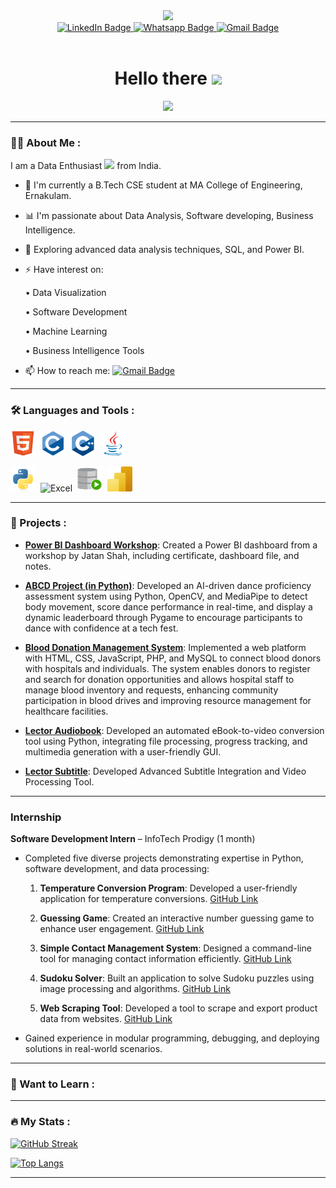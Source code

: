 <div id="header" align="center"> 
  <img src="https://media3.giphy.com/media/u2pmTWUi0MXjyrMaVj/giphy.gif?cid=6c09b95214466fe22da86f075da099d4b25a4ac5b75418a9&rid=giphy.gif&ct=g" width="100"/> 
</div>

<div id="badges" align="center">
  <a href="https://www.linkedin.com/in/shamir-ashraf-31ab10254">
    <img src="https://img.shields.io/badge/LinkedIn-blue?style=for-the-badge&logo=linkedin&logoColor=white" alt="LinkedIn Badge"/>
  </a>  
  <a href="https://wa.me/919544123218">
    <img src="https://img.shields.io/badge/whatsapp-green?style=for-the-badge&logo=whatsapp&logoColor=white" alt="Whatsapp Badge"/>
  </a>
  <a href="mailto:shamirkolakkadan26@gmail.com">
    <img src="https://img.shields.io/badge/Gmail-red?style=for-the-badge&logo=Gmail&logoColor=white" alt="Gmail Badge"/> 
  </a>
  <br>
  <img src="https://komarev.com/ghpvc/?username=shamiroxs&style=flat-square&color=blue" alt=""/>
  <br>
  <h1>
     Hello there
    <img src="https://media.giphy.com/media/hvRJCLFzcasrR4ia7z/giphy.gif" width="30px"/>
  </h1>
</div>

<div align="center">
  <img src="https://media3.giphy.com/media/26SdS6M9jzxdqq72JU/giphy.gif?cid=6c09b952a08ac9ab7a0b7e0b5878a4f78ed79eda73e2e8e2&rid=giphy.gif&ct=g"/>
</div>

---

### :man_technologist: About Me :

I am a Data Enthusiast
  <img src="https://media0.giphy.com/media/RMwYOO5e8pr1lhL8K7/giphy.gif?cid=6c09b9525nkq0rc9rn76tr67myaw5n65g2r5q94szv6h57bg&ep=v1_internal_gif_by_id&rid=giphy.gif&ct=g" width="15"> 
from India.

- :telescope: I'm currently a B.Tech CSE student at MA College of Engineering, Ernakulam.

- :bar_chart: I'm passionate about Data Analysis, Software developing, Business Intelligence.

- :seedling: Exploring advanced data analysis techniques, SQL, and Power BI.

- :zap: Have interest on:

  • Data Visualization

  • Software Development

  • Machine Learning

  • Business Intelligence Tools

- :mailbox: How to reach me: [![Gmail Badge](https://img.shields.io/badge/-Gmail-red?style=flat&logo=Gmail&logoColor=white)](mailto:shamirkolakkadan26@gmail.com)

---

### :hammer_and_wrench: Languages and Tools :

<div>
  <img src="https://github.com/devicons/devicon/blob/master/icons/html5/html5-original.svg" title="Html5" width="40" height="40"/>&nbsp;
  <img src="https://github.com/devicons/devicon/blob/master/icons/c/c-original.svg" title="Java" alt="C" width="40" height="40"/>&nbsp;
  <img src="https://github.com/devicons/devicon/blob/master/icons/cplusplus/cplusplus-original.svg" title="C++" alt="C++" width="40" height="40"/>&nbsp;
  <img src="https://github.com/devicons/devicon/blob/master/icons/java/java-original.svg" title="Java" width="40" height="40"/>&nbsp;

  <img src="https://github.com/devicons/devicon/blob/master/icons/python/python-original.svg" title="Python" alt="Python" width="40" height="40"/>&nbsp;
  <img src="https://upload.wikimedia.org/wikipedia/commons/3/31/Microsoft_Office_Excel_%282013%E2%80%932019%29.svg" title="Excel" alt="Excel" width="40" height="40"/>&nbsp;
  <img src="https://github.com/devicons/devicon/blob/master/icons/sqldeveloper/sqldeveloper-original.svg" title="SQL" alt="SQL" width="40" height="40"/>&nbsp;
  <img src="https://github.com/shamiroxs/shamiroxs/blob/main/image/power-bi.svg" title="Power BI" alt="Power BI" width="40" height="40"/>&nbsp;
</div>

---

### :rocket: Projects :

- **[Power BI Dashboard Workshop](https://github.com/shamiroxs/Learning-with-Data/tree/main/02%3A%20PowerBi%20Workshop)**: Created a Power BI dashboard from a workshop by Jatan Shah, including certificate, dashboard file, and notes.

- **[ABCD Project (in Python)](https://github.com/shamiroxs/abcd)**: Developed an AI-driven dance proficiency assessment system using Python, OpenCV, and MediaPipe to detect body movement, score dance performance in real-time, 	and display a dynamic leaderboard through Pygame to encourage participants to dance with confidence at a tech fest.

- **[Blood Donation Management System](https://github.com/MrCodeCrafter/BDW)**: Implemented a web platform with HTML, CSS, JavaScript, PHP, and MySQL to connect blood donors with hospitals and individuals. The system enables donors to register and search for donation opportunities and allows hospital staff to manage blood inventory and requests, enhancing community participation in blood drives and improving resource management for healthcare facilities.

- **[Lector Audiobook](https://github.com/shamiroxs/lector)**: Developed an automated eBook-to-video conversion tool using Python, integrating file processing, progress tracking, and multimedia generation with a user-friendly GUI.

- **[Lector Subtitle](https://github.com/shamiroxs/lector-subtitle)**: Developed Advanced Subtitle Integration and Video Processing Tool. 
 
---

### **Internship**

**Software Development Intern** – InfoTech Prodigy (1 month)

- Completed five diverse projects demonstrating expertise in Python, software development, and data processing:

  1. **Temperature Conversion Program**: Developed a user-friendly application for temperature conversions. [GitHub Link](https://github.com/shamiroxs/PRODIGY_SD_01)

  2. **Guessing Game**: Created an interactive number guessing game to enhance user engagement. [GitHub Link](https://github.com/shamiroxs/PRODIGY_SD_02)

  3. **Simple Contact Management System**: Designed a command-line tool for managing contact information efficiently. [GitHub Link](https://github.com/shamiroxs/PRODIGY_SD_03)

  4. **Sudoku Solver**: Built an application to solve Sudoku puzzles using image processing and algorithms. [GitHub Link](https://github.com/shamiroxs/PRODIGY_SD_04)

  5. **Web Scraping Tool**: Developed a tool to scrape and export product data from websites. [GitHub Link](https://github.com/shamiroxs/PRODIGY_SD_05)

- Gained experience in modular programming, debugging, and deploying solutions in real-world scenarios.

---

### :pushpin: Want to Learn :

<div>

</div>

---

### :fire: My Stats :

[![GitHub Streak](http://github-readme-streak-stats.herokuapp.com?user=shamiroxs&theme=dark&background=000000)](https://git.io/streak-stats)

[![Top Langs](https://github-readme-stats.vercel.app/api/top-langs/?username=shamiroxs&layout=compact&theme=vision-friendly-dark)](https://github.com/anuraghazra/github-readme-stats)

---
